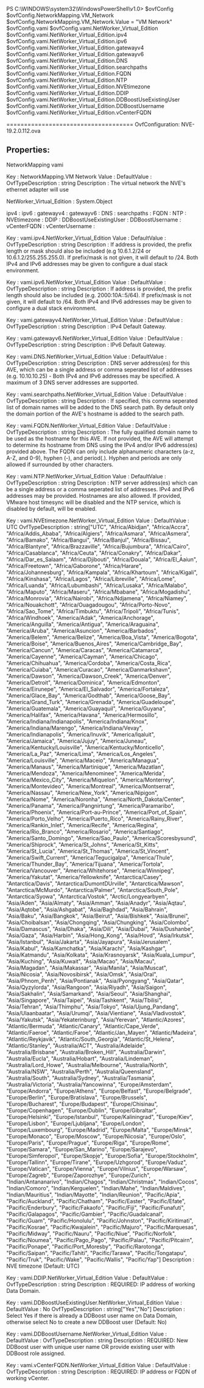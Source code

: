 PS C:\WINDOWS\system32\WindowsPowerShell\v1.0> $ovfConfig
$ovfConfig.NetworkMapping.VM_Network
$ovfConfig.NetworkMapping.VM_Network.Value = "VM Network"
$ovfConfig.vami
$ovfConfig.vami.NetWorker_Virtual_Edition
$ovfConfig.vami.NetWorker_Virtual_Edition.ipv4
$ovfConfig.vami.NetWorker_Virtual_Edition.ipv6
$ovfConfig.vami.NetWorker_Virtual_Edition.gatewayv4
$ovfConfig.vami.NetWorker_Virtual_Edition.gatewayv6
$ovfConfig.vami.NetWorker_Virtual_Edition.DNS
$ovfConfig.vami.NetWorker_Virtual_Edition.searchpaths
$ovfConfig.vami.NetWorker_Virtual_Edition.FQDN
$ovfConfig.vami.NetWorker_Virtual_Edition.NTP
$ovfConfig.vami.NetWorker_Virtual_Edition.NVEtimezone
$ovfConfig.vami.NetWorker_Virtual_Edition.DDIP
$ovfConfig.vami.NetWorker_Virtual_Edition.DDBoostUseExistingUser
$ovfConfig.vami.NetWorker_Virtual_Edition.DDBoostUsername
$ovfConfig.vami.NetWorker_Virtual_Edition.vCenterFQDN

====================================
OvfConfiguration: NVE-19.2.0.112.ova

   Properties:
   -----------
   NetworkMapping
   vami


Key                : NetworkMapping.VM Network
Value              :
DefaultValue       :
OvfTypeDescription : string
Description        : The virtual network the NVE's ethernet adapter will use


NetWorker_Virtual_Edition : System.Object


ipv4                   :
ipv6                   :
gatewayv4              :
gatewayv6              :
DNS                    :
searchpaths            :
FQDN                   :
NTP                    :
NVEtimezone            :
DDIP                   :
DDBoostUseExistingUser :
DDBoostUsername        :
vCenterFQDN            :
vCenterUsername        :


Key                : vami.ipv4.NetWorker_Virtual_Edition
Value              :
DefaultValue       :
OvfTypeDescription : string
Description        : If address is provided, the prefix length or mask should also be included (e.g 10.6.1.2/24 or 10.6.1.2/255.255.255.0). If
                     prefix/mask is not given, it will default to /24. Both IPv4 and IPv6 addresses may be given to configure a dual stack environment.


Key                : vami.ipv6.NetWorker_Virtual_Edition
Value              :
DefaultValue       :
OvfTypeDescription : string
Description        : If address is provided, the prefix length should also be included (e.g. 2000:10A::5/64). If prefix/mask is not given, it will
                     default to /64. Both IPv4 and IPv6 addresses may be given to configure a dual stack environment.


Key                : vami.gatewayv4.NetWorker_Virtual_Edition
Value              :
DefaultValue       :
OvfTypeDescription : string
Description        : IPv4 Default Gateway.


Key                : vami.gatewayv6.NetWorker_Virtual_Edition
Value              :
DefaultValue       :
OvfTypeDescription : string
Description        : IPv6 Default Gateway.


Key                : vami.DNS.NetWorker_Virtual_Edition
Value              :
DefaultValue       :
OvfTypeDescription : string
Description        : DNS server address(es) for this AVE, which can be a single address or comma seperated list of addresses (e.g. 10.10.10.25) - Both
                     IPv4 and IPv6 addresses may be specified. A maximum of 3 DNS server addresses are supported.


Key                : vami.searchpaths.NetWorker_Virtual_Edition
Value              :
DefaultValue       :
OvfTypeDescription : string
Description        : If specified, this comma seperated list of domain names will be added to the DNS search path. By default only the domain portion
                     of the AVE's hostname is added to the search path.


Key                : vami.FQDN.NetWorker_Virtual_Edition
Value              :
DefaultValue       :
OvfTypeDescription : string
Description        : The fully qualified domain name to be used as the hostname for this AVE. If not provided, the AVE will attempt to determine its
                     hostname from DNS using the IPv4 and/or IPv6 address(es) provided above. The FQDN can only include alphanumeric characters (a-z,
                     A-Z, and 0-9), hyphen (-), and period(.). Hyphen and periods are only allowed if surrounded by other characters.


Key                : vami.NTP.NetWorker_Virtual_Edition
Value              :
DefaultValue       :
OvfTypeDescription : string
Description        : NTP server address(es) which can be a single address or a comma seperated list of addresses. IPv4 and IPv6 addresses may be
                     provided. Hostnames are also allowed. If provided, VMware host timesync will be disabled and the NTP service, which is disabled
                     by default, will be enabled.


Key                : vami.NVEtimezone.NetWorker_Virtual_Edition
Value              :
DefaultValue       : UTC
OvfTypeDescription : string["UTC",         "Africa/Abidjan", "Africa/Accra", "Africa/Addis_Ababa", "Africa/Algiers", "Africa/Asmara", "Africa/Asmera",
                     "Africa/Bamako",          "Africa/Bangui", "Africa/Banjul", "Africa/Bissau", "Africa/Blantyre", "Africa/Brazzaville",
                     "Africa/Bujumbura", "Africa/Cairo",          "Africa/Casablanca", "Africa/Ceuta", "Africa/Conakry", "Africa/Dakar",
                     "Africa/Dar_es_Salaam", "Africa/Djibouti", "Africa/Douala",          "Africa/El_Aaiun", "Africa/Freetown", "Africa/Gaborone",
                     "Africa/Harare", "Africa/Johannesburg", "Africa/Kampala", "Africa/Khartoum",          "Africa/Kigali", "Africa/Kinshasa",
                     "Africa/Lagos", "Africa/Libreville", "Africa/Lome", "Africa/Luanda", "Africa/Lubumbashi", "Africa/Lusaka",
                     "Africa/Malabo", "Africa/Maputo", "Africa/Maseru", "Africa/Mbabane", "Africa/Mogadishu", "Africa/Monrovia", "Africa/Nairobi",
                     "Africa/Ndjamena",          "Africa/Niamey", "Africa/Nouakchott", "Africa/Ouagadougou", "Africa/Porto-Novo", "Africa/Sao_Tome",
                     "Africa/Timbuktu", "Africa/Tripoli",          "Africa/Tunis", "Africa/Windhoek", "America/Adak", "America/Anchorage",
                     "America/Anguilla", "America/Antigua", "America/Araguaina",          "America/Aruba", "America/Asuncion", "America/Barbados",
                     "America/Belem", "America/Belize", "America/Boa_Vista", "America/Bogota",          "America/Boise", "America/Buenos_Aires",
                     "America/Cambridge_Bay", "America/Cancun", "America/Caracas", "America/Catamarca", "America/Cayenne",          "America/Cayman",
                     "America/Chicago", "America/Chihuahua", "America/Cordoba", "America/Costa_Rica", "America/Cuiaba", "America/Curacao",
                     "America/Danmarkshavn", "America/Dawson", "America/Dawson_Creek", "America/Denver", "America/Detroit", "America/Dominica",
                     "America/Edmonton",          "America/Eirunepe", "America/El_Salvador", "America/Fortaleza", "America/Glace_Bay",
                     "America/Godthab", "America/Goose_Bay", "America/Grand_Turk",          "America/Grenada", "America/Guadeloupe",
                     "America/Guatemala", "America/Guayaquil", "America/Guyana", "America/Halifax", "America/Havana",          "America/Hermosillo",
                     "America/Indiana/Indianapolis", "America/Indiana/Knox", "America/Indiana/Marengo", "America/Indiana/Vevay",
                     "America/Indianapolis", "America/Inuvik", "America/Iqaluit", "America/Jamaica", "America/Jujuy", "America/Juneau",
                     "America/Kentucky/Louisville",          "America/Kentucky/Monticello", "America/La_Paz", "America/Lima", "America/Los_Angeles",
                     "America/Louisville", "America/Maceio", "America/Managua",          "America/Manaus", "America/Martinique", "America/Mazatlan",
                     "America/Mendoza", "America/Menominee", "America/Merida", "America/Mexico_City",          "America/Miquelon",
                     "America/Monterrey", "America/Montevideo", "America/Montreal", "America/Montserrat", "America/Nassau", "America/New_York",
                       "America/Nipigon", "America/Nome", "America/Noronha", "America/North_Dakota/Center", "America/Panama", "America/Pangnirtung",
                            "America/Paramaribo", "America/Phoenix", "America/Port-au-Prince", "America/Port_of_Spain", "America/Porto_Velho",
                     "America/Puerto_Rico",          "America/Rainy_River", "America/Rankin_Inlet", "America/Recife", "America/Regina",
                     "America/Rio_Branco", "America/Rosario", "America/Santiago",          "America/Santo_Domingo", "America/Sao_Paulo",
                     "America/Scoresbysund", "America/Shiprock", "America/St_Johns", "America/St_Kitts",          "America/St_Lucia",
                     "America/St_Thomas", "America/St_Vincent", "America/Swift_Current", "America/Tegucigalpa", "America/Thule",
                     "America/Thunder_Bay", "America/Tijuana", "America/Tortola", "America/Vancouver", "America/Whitehorse", "America/Winnipeg",
                     "America/Yakutat",          "America/Yellowknife", "Antarctica/Casey", "Antarctica/Davis", "Antarctica/DumontDUrville",
                     "Antarctica/Mawson", "Antarctica/McMurdo",          "Antarctica/Palmer", "Antarctica/South_Pole", "Antarctica/Syowa",
                     "Antarctica/Vostok", "Arctic/Longyearbyen", "Asia/Aden", "Asia/Almaty",          "Asia/Amman", "Asia/Anadyr", "Asia/Aqtau",
                     "Asia/Aqtobe", "Asia/Ashgabat", "Asia/Baghdad", "Asia/Bahrain", "Asia/Baku", "Asia/Bangkok",          "Asia/Beirut",
                     "Asia/Bishkek", "Asia/Brunei", "Asia/Choibalsan", "Asia/Chongqing", "Asia/Chungking", "Asia/Colombo", "Asia/Damascus",
                     "Asia/Dhaka", "Asia/Dili", "Asia/Dubai", "Asia/Dushanbe", "Asia/Gaza", "Asia/Harbin", "Asia/Hong_Kong", "Asia/Hovd",
                     "Asia/Irkutsk",          "Asia/Istanbul", "Asia/Jakarta", "Asia/Jayapura", "Asia/Jerusalem", "Asia/Kabul", "Asia/Kamchatka",
                     "Asia/Karachi", "Asia/Kashgar",          "Asia/Katmandu", "Asia/Kolkata", "Asia/Krasnoyarsk", "Asia/Kuala_Lumpur",
                     "Asia/Kuching", "Asia/Kuwait", "Asia/Macao", "Asia/Macau",          "Asia/Magadan", "Asia/Makassar", "Asia/Manila",
                     "Asia/Muscat", "Asia/Nicosia", "Asia/Novosibirsk", "Asia/Omsk", "Asia/Oral", "Asia/Phnom_Penh",          "Asia/Pontianak",
                     "Asia/Pyongyang", "Asia/Qatar", "Asia/Qyzylorda", "Asia/Rangoon", "Asia/Riyadh", "Asia/Saigon", "Asia/Sakhalin",
                     "Asia/Samarkand", "Asia/Seoul", "Asia/Shanghai", "Asia/Singapore", "Asia/Taipei", "Asia/Tashkent", "Asia/Tbilisi", "Asia/Tehran",
                     "Asia/Thimphu",          "Asia/Tokyo", "Asia/Ujung_Pandang", "Asia/Ulaanbaatar", "Asia/Urumqi", "Asia/Vientiane",
                     "Asia/Vladivostok", "Asia/Yakutsk",          "Asia/Yekaterinburg", "Asia/Yerevan", "Atlantic/Azores", "Atlantic/Bermuda",
                     "Atlantic/Canary", "Atlantic/Cape_Verde", "Atlantic/Faeroe",          "Atlantic/Faroe", "Atlantic/Jan_Mayen", "Atlantic/Madeira",
                     "Atlantic/Reykjavik", "Atlantic/South_Georgia", "Atlantic/St_Helena", "Atlantic/Stanley",          "Australia/ACT",
                     "Australia/Adelaide", "Australia/Brisbane", "Australia/Broken_Hill", "Australia/Darwin", "Australia/Eucla", "Australia/Hobart",
                            "Australia/Lindeman", "Australia/Lord_Howe", "Australia/Melbourne", "Australia/North", "Australia/NSW", "Australia/Perth",
                     "Australia/Queensland",          "Australia/South", "Australia/Sydney", "Australia/Tasmania", "Australia/Victoria",
                     "Australia/Yancowinna", "Europe/Amsterdam", "Europe/Andorra",          "Europe/Athens", "Europe/Belfast", "Europe/Belgrade",
                     "Europe/Berlin", "Europe/Bratislava", "Europe/Brussels", "Europe/Bucharest", "Europe/Budapest",          "Europe/Chisinau",
                     "Europe/Copenhagen", "Europe/Dublin", "Europe/Gibraltar", "Europe/Helsinki", "Europe/Istanbul", "Europe/Kaliningrad",
                     "Europe/Kiev",          "Europe/Lisbon", "Europe/Ljubljana", "Europe/London", "Europe/Luxembourg", "Europe/Madrid",
                     "Europe/Malta", "Europe/Minsk", "Europe/Monaco",          "Europe/Moscow", "Europe/Nicosia", "Europe/Oslo", "Europe/Paris",
                     "Europe/Prague", "Europe/Riga", "Europe/Rome", "Europe/Samara", "Europe/San_Marino",          "Europe/Sarajevo",
                     "Europe/Simferopol", "Europe/Skopje", "Europe/Sofia", "Europe/Stockholm", "Europe/Tallinn", "Europe/Tirane", "Europe/Uzhgorod",
                            "Europe/Vaduz", "Europe/Vatican", "Europe/Vienna", "Europe/Vilnius", "Europe/Warsaw", "Europe/Zagreb",
                     "Europe/Zaporozhye", "Europe/Zurich",          "Indian/Antananarivo", "Indian/Chagos", "Indian/Christmas", "Indian/Cocos",
                     "Indian/Comoro", "Indian/Kerguelen", "Indian/Mahe", "Indian/Maldives",          "Indian/Mauritius", "Indian/Mayotte",
                     "Indian/Reunion", "Pacific/Apia", "Pacific/Auckland", "Pacific/Chatham", "Pacific/Easter", "Pacific/Efate",
                     "Pacific/Enderbury", "Pacific/Fakaofo", "Pacific/Fiji", "Pacific/Funafuti", "Pacific/Galapagos", "Pacific/Gambier",
                     "Pacific/Guadalcanal", "Pacific/Guam",          "Pacific/Honolulu", "Pacific/Johnston", "Pacific/Kiritimati", "Pacific/Kosrae",
                     "Pacific/Kwajalein", "Pacific/Majuro", "Pacific/Marquesas", "Pacific/Midway",          "Pacific/Nauru", "Pacific/Niue",
                     "Pacific/Norfolk", "Pacific/Noumea", "Pacific/Pago_Pago", "Pacific/Palau", "Pacific/Pitcairn", "Pacific/Ponape",
                     "Pacific/Port_Moresby", "Pacific/Rarotonga", "Pacific/Saipan", "Pacific/Tahiti", "Pacific/Tarawa", "Pacific/Tongatapu",
                     "Pacific/Truk",          "Pacific/Wake", "Pacific/Wallis",      "Pacific/Yap"]
Description        : NVE timezone (Default: UTC)


Key                : vami.DDIP.NetWorker_Virtual_Edition
Value              :
DefaultValue       :
OvfTypeDescription : string
Description        : REQUIRED: IP address of working Data Domain.


Key                : vami.DDBoostUseExistingUser.NetWorker_Virtual_Edition
Value              :
DefaultValue       : No
OvfTypeDescription : string["Yes","No"]
Description        : Select Yes if there is already a DDBoost user name on Data Domain, otherwise select No to create a new DDBoost user (Default: No)


Key                : vami.DDBoostUsername.NetWorker_Virtual_Edition
Value              :
DefaultValue       :
OvfTypeDescription : string
Description        : REQUIRED: New DDBoost user with unique user name OR provide existing user with DDBoost role assigned.


Key                : vami.vCenterFQDN.NetWorker_Virtual_Edition
Value              :
DefaultValue       :
OvfTypeDescription : string
Description        : REQUIRED: IP address or FQDN of working vCenter.
